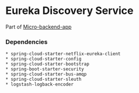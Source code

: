 # Eureka Discovery Service

Part of [Micro-backend-app](https://github.com/PetreVane/Micro-backend-app)

### Dependencies

    * spring-cloud-starter-netflix-eureka-client
    * spring-cloud-starter-config
    * spring-cloud-starter-bootstrap
    * spring-boot-starter-security
    * spring-cloud-starter-bus-amqp
    * spring-cloud-starter-sleuth
    * logstash-logback-encoder

